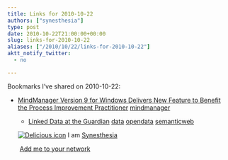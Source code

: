 ```yaml
---
title: Links for 2010-10-22
authors: ["synesthesia"]
type: post
date: 2010-10-22T21:00:00+00:00
slug: links-for-2010-10-22 
aliases: ["/2010/10/22/links-for-2010-10-22"]
aktt_notify_twitter:
  - no

---
```

Bookmarks I&#8217;ve shared on 2010-10-22:

  * [MindManager Version 9 for Windows Delivers New Feature to Benefit the Process Improvement Practitioner][1] 
    [mindmanager][2] </li> 
    
      * [Linked Data at the Guardian][3] 
        [data][4] [opendata][5] [semanticweb][6] </li> </ul> 
        
        <p class="deliciouslink">
          <a href="https://del.icio.us/synesthesia" title="See all my bookmarks on del.icio.us"><img src="https://www.synesthesia.co.uk/images/deliciousicon.jpg" alt="Delicious icon" /></a>&nbsp;I am <a href="https://del.icio.us/synesthesia" title="See all my bookmarks on del.icio.us">Synesthesia</a>
        </p>
        
        <p class="deliciouslink">
          <a href="https://del.icio.us/network?add=synesthesia" title="Add me to your del.icio.us network"><img src="https://www.synesthesia.co.uk/images/add.gif" alt="" /></a>&nbsp;<a href="https://del.icio.us/network?add=synesthesia" title="Add me to your del.icio.us network">Add me to your network</a>
        </p>

 [1]: https://blog.mindjet.com/2010/09/mindmanager-version-9-for-windows-delivers-new-features-to-benefit-the-process-improvement-practitioner#more-3245
 [2]: https://delicious.com/synesthesia/mindmanager
 [3]: https://www.guardian.co.uk/open-platform/blog/linked-data-open-platform
 [4]: https://delicious.com/synesthesia/data
 [5]: https://delicious.com/synesthesia/opendata
 [6]: https://delicious.com/synesthesia/semanticweb